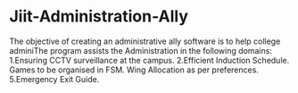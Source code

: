 # Jiit-Administration-Ally
The objective of creating an administrative ally software is to help college adminiThe program assists the Administration in the following domains: 1.Ensuring CCTV surveillance at the campus. 2.Efficient Induction Schedule. Games to be organised in FSM. Wing Allocation as per preferences. 5.Emergency Exit Guide.
